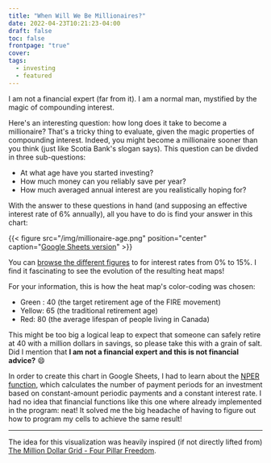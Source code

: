 ```yaml
---
title: "When Will We Be Millionaires?"
date: 2022-04-23T10:21:23-04:00
draft: false
toc: false
frontpage: "true"
cover:
tags:
  - investing
  - featured
---
```


I am not a financial expert (far from it). I am a normal man, mystified
by the magic of compounding interest.

Here's an interesting question: how long does it take to become a
millionaire? That's a tricky thing to evaluate, given the magic
properties of compounding interest. Indeed, you might become a
millionaire sooner than you think (just like Scotia Bank's slogan
says). This question can be divded in three sub-questions:

- At what age have you started investing?
- How much money can you reliably save per year?
- How much averaged annual interest are you realistically hoping for?

With the answer to these questions in hand (and supposing an effective
interest rate of 6% annually), all you have to do is find your answer in
this chart:

{{< figure src="/img/millionaire-age.png" position="center" caption="[Google Sheets version](https://docs.google.com/spreadsheets/d/1IB0ZfB9MXd1muLqLs9iG1o9E4qbSOfsP5hPE61MyOTw/edit?usp=sharing)" >}}

You can [browse the different figures](/files/millionaire-age-per-rate.pdf) to
for interest rates from 0% to 15%. I find it
fascinating to see the evolution of the resulting heat maps!

For your information, this is how the heat map's color-coding was chosen:

- Green : 40 (the target retirement age of the FIRE movement)
- Yellow: 65 (the traditional retirement age)
- Red: 80 (the average lifespan of people living in Canada)

This might be too big a logical leap to expect that someone can safely
retire at 40 with a million dollars in savings, so please take this with
a grain of salt. Did I mention that **I am not a financial expert and
this is not financial advice?** :smile:

In order to create this chart in Google Sheets, I had to learn about the
[NPER function](https://support.google.com/docs/answer/3093183?hl=en), which calculates the number of payment periods for an
investment based on constant-amount periodic payments and a constant
interest rate. I had no idea that financial functions like
this one where already implemented in the program: neat! It solved me
the big headache of having to figure out how to program my cells to
achieve the same result!

---
The idea for this visualization was heavily inspired (if not directly lifted
from) [The Million Dollar Grid - Four Pillar
Freedom](https://fourpillarfreedom.com/the-million-dollar-age-grid/).

